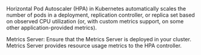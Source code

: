 Horizontal Pod Autoscaler (HPA) in Kubernetes automatically scales the number of pods in a deployment, replication controller, or replica set based on observed CPU utilization (or, with custom metrics support, on some other application-provided metrics).

Metrics Server: Ensure that the Metrics Server is deployed in your cluster. Metrics Server provides resource usage metrics to the HPA controller.
